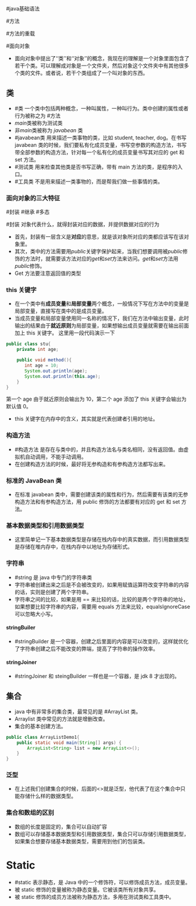 #java基础语法

#方法

#方法的重载

#面向对象
- 面向对象中提出了‘‘类’’和‘‘对象’’的概念，我现在的理解是一个对象里面包含了若干个类。可以理解成对象是一个文件夹，然后对象这个文件夹中有其他很多个类的文件。或者说，若干个类组成了一个叫对象的东西。
## 类
- #类 一个类中包括两种概念，一种叫属性，一种叫行为。类中创建的属性或者行为被称之为 #方法
- *main*类被称为测试类
- 非*main*类被称为 *javabean* 类
- #javabean类 
用来描述一类事物的类，比如 student, teacher, dog。在书写 javabean 类的时候，我们要私有化成员变量，书写空参数的构造方法，书写带全部参数的构造方法，针对每一个私有化的成员变量书写其对应的 get 和 set 方法。
- #测试类
用来检查其他类是否书写正确，带有 main 方法的类，是程序的入口。
- #工具类
不是用来描述一类事物的，而是帮我们做一些事情的类。


### 面向对象的三大特征 
#封装 #继承 #多态

#封装 对象代表什么，就得封装对应的数据，并提供数据对应的行为
- 首先，封装有一层含义是**对应**的意思，就是该对象所对应的类都应该写在该对象里。
- 其次，类中的方法需要用*public*关键字保护起来，当我们想要调用被*public*修饰的方法时，就需要该方法对应的*get*和*set*方法来访问。*get*和*set*方法用*public*修饰。
- Get 方法要注意返回值的类型
### this 关键字
- 在一个类中有**成员变量**和**局部变量**两个概念，一般情况下写在方法中的变量是局部变量，直接写在类中的是成员变量。
- 当成员变量和局部变量使用同一名称的情况下，我们在方法中输出变量，此时输出的结果由于**就近原则**为局部变量，如果想输出成员变量就需要在输出前面加上 this 关键字。
这里用一段代码演示一下 
```java
public class stu{
    private int age;

    public void method(){
       int age = 10;
       System.out.println(age);
       System.out.println(this.age);
    }
}
```
第一个 age 由于就近原则会输出为 10，第二个 age 添加了 this 关键字会输出为默认值 0。
- this 关键字在内存中的含义，其实就是代表创建者引用的地址。

### 构造方法
- #构造方法 是存在与类中的，并且构造方法名与类名相同，没有返回值。由虚拟机自动调用，不能手动调用。
- 在创建构造方法的时候，最好将无参构造和有参构造方法都写出来。

### 标准的 JavaBean 类
- 在标准 javabean 类中，需要创建该类的属性和行为，然后需要有该类的无参构造方法和有参构造方法，用 public 修饰的方法都要有对应的 get 和 set 方法。

### 基本数据类型和引用数据类型
- 这里简单记一下基本数据类型是存储在栈内存中的真实数据，而引用数据类型是存储在堆内存中，在栈内存中以地址为存储形式。

### 字符串
- #string 是 java 中专门的字符串类
- 字符串被创建出来之后是不会被改变的，如果用赋值运算符改变字符串的内容的话，实则是创建了两个字符串。
- 字符串之间的比较，如果是用 == 来比较的话，比较的是两个字符串的地址，如果想要比较字符串的内容，需要用 equals 方法来比较，equalsIgnoreCase 可以忽略大小写。
#### stringBuiler
- #stringBuilder 是一个容器，创建之后里面的内容是可以改变的，这样就优化了字符串创建之后不能改变的弊端，提高了字符串的操作效率。
#### stringJoiner
- #stringJoiner 和 steingBuilder 一样也是一个容器，是 jdk 8 才出现的。

## 集合
- java 中有非常多的集合类，最常见的是 #ArrayList 类。
- Arraylist 类中常见的方法就是增删改查。
- 集合的基本创建方法。

```java
public class ArrayListDemo1{
    public static void main(String[] args) {
        ArrayList<String> list = new ArrayList<>();
    }
}

```

### 泛型
- 在上述我们创建集合的时候，后面的<>就是泛型，他代表了在这个集合中只能存储什么样的数据类型。

### 集合和数组的区别
- 数组的长度是固定的，集合可以自动扩容
- 数组可以存储基本数据类型和引用数据类型，集合只可以存储引用数据类型，如果集合想要存储基本数据类型，需要用到他们的包装类。

# Static
-  #static 表示静态，是 Java 中的一个修饰符，可以修饰成员方法，成员变量。
- 被 static 修饰的变量被称为静态变量。它被该类所有对象共享。
- 被 static 修饰的成员方法被称为静态方法，多用在测试类和工具类中。
